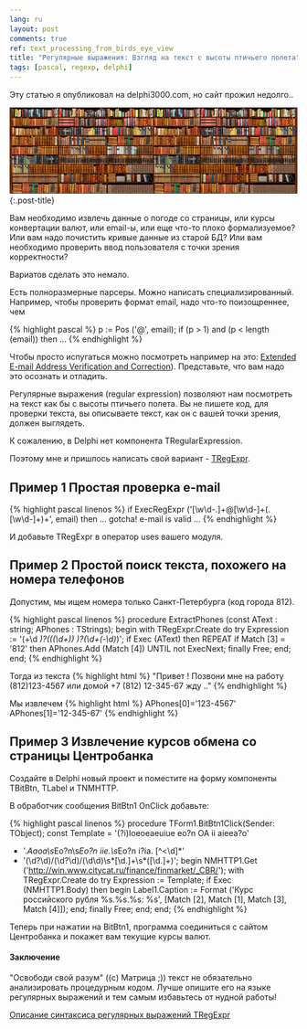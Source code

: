 ```yaml
---
lang: ru
layout: post
comments: true
ref: text_processing_from_birds_eye_view
title: "Регулярные выражения: Взгляд на текст с высоты птичьего полета"
tags: [pascal, regexp, delphi]
---
```


Эту статью я опубликовал на delphi3000.com, но сайт прожил недолго..

![](/images/bookshelves.png){:.post-title}

Вам необходимо извлечь данные о погоде со страницы, или курсы конвертации валют,
или email-ы, или еще что-то плохо формализуемое?
Или вам надо почистить кривые данные из старой БД?
Или вам необходимо проверить ввод пользователя с точки зрения корректности?

Вариатов сделать это немало.

Есть полноразмерные парсеры.
Можно написать специализированный.
Например, чтобы проверить формат email, надо что-то поизощреннее, чем

{% highlight pascal %}
p := Pos ('@', email);
if (p > 1) and (p < length (email))
  then ...
  {% endhighlight %}

Чтобы просто испугаться можно посмотреть например на это:
[Extended E-mail Address Verification and Correction](http://delphi-kb.blogspot.ru/2005/11/extended-e-mail-address-verification.html)).
Представьте, что вам надо это осознать и отладить.

Регулярные выражения (regular expression) позволяют нам посмотреть на текст как бы
с высоты птичьего полета.
Вы не пишете код, для проверки текста, вы описываете текст, как он с вашей точки зрения,
должен выглядеть.

К сожалению, в Delphi нет компонента TRegularExpression.

Поэтому мне и пришлось написать свой вариант - [TRegExpr](http://regexpstudio.com).

## Пример 1 Простая проверка e-mail

{% highlight pascal linenos %}
if ExecRegExpr ('[\w\d\-\.]+@[\w\d\-]+(\.[\w\d\-]+)+', email)
    then ... gotcha! e-mail is valid ...
{% endhighlight %}

И добавьте TRegExpr в оператор uses вашего модуля.

## Пример 2 Простой поиск текста, похожего на номера телефонов
Допустим, мы ищем номера только Санкт-Петербурга (код города 812).

{% highlight pascal linenos %}
procedure ExtractPhones (const AText : string; APhones : TStrings);
begin
  with TRegExpr.Create do try
     Expression := '(\+\d *)?(\((\d+)\) *)?(\d+(-\d*)*)';
     if Exec (AText) then
      REPEAT
        if Match [3] = '812'
         then APhones.Add (Match [4])
      UNTIL not ExecNext;
    finally Free;
   end;
end;
{% endhighlight %}

Тогда из текста
{% highlight html %}
"Привет !
Позвони мне на работу (812)123-4567 или домой +7 (812) 12-345-67
жду .."
{% endhighlight %}

Мы извлечем
{% highlight html %}
APhones[0]='123-4567'
APhones[1]='12-345-67'
{% endhighlight %}

## Пример 3 Извлечение курсов обмена со страницы Центробанка

Создайте в Delphi новый проект и поместите на форму компоненты TBitBtn, TLabel и TNMHTTP.

В обработчик сообщения BitBtn1 OnClick добавьте:

{% highlight pascal linenos %}
procedure TForm1.BitBtn1Click(Sender: TObject);
const
  Template = '(?i)Ioeoeaeuiue eo?n OA ii aieea?o'
   + '.*Aaoa\s*Eo?n\s*Eo?n iie.\s*Eo?n i?ia. [^<\d]*'
   + '(\d?\d)/(\d?\d)/(\d\d)\s*[\d.]+\s*([\d.]+)';
begin
  NMHTTP1.Get ('http://win.www.citycat.ru/finance/finmarket/_CBR/');
  with TRegExpr.Create do try
     Expression := Template;
     if Exec (NMHTTP1.Body) then begin
       Label1.Caption := Format ('Курс российского рубля %s.%s.%s: %s',
         [Match [2], Match [1], Match [3], Match [4]]);
      end;
    finally Free;
   end;
end;
{% endhighlight %}

Теперь при нажатии на BitBtn1, программа соединиться с сайтом Центробанка и покажет вам текущие курсы валют.

#### Заключение
"Освободи свой разум" ((c) Матрица ;)) текст не обязательно анализировать
процедурным кодом.
Лучше опишите его на языке регулярных выражений и тем самым избавьтесь от
нудной работы!

[Описание синтаксиса регулярных выражений TRegExpr](http://regexpstudio.com/ru/regexp_syntax.html)
